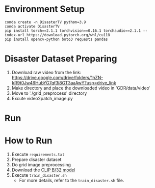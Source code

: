 # Environment Setup

```
conda create -n DisasterTV python=3.9
conda activate DisasterTV
pip install torch==2.1.1 torchvision==0.16.1 torchaudio==2.1.1 --index-url https://download.pytorch.org/whl/cu118
pip install opencv-python boto3 requests pandas
```

# Disaster Dataset Preparing

1. Download raw video from the link: https://drive.google.com/drive/folders/1hZN-kR9t0Jw46HubYG7qf3i8GT3aaAwY?usp=drive_link
2. Make directory and place the downloaded video in 'GDR/data/video'
3. Move to './grid_preprocess' directory
4. Excute video2patch_image.py

# Run


# How to Run
1. Execute `requirements.txt`
2. Prepare disaster dataset
3. Do grid image preprocessing
4. Download the [CLIP B/32 model](https://openaipublic.azureedge.net/clip/models/40d365715913c9da98579312b702a82c18be219cc2a73407c4526f58eba950af/ViT-B-32.pt)
5. Execute `train_disaster.sh`
   - For more details, refer to the `train_disaster.sh` file.
